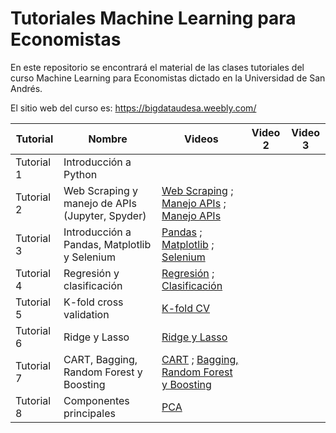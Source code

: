 # Tutoriales Machine Learning para Economistas  

En este repositorio se encontrará el material de las clases tutoriales del curso Machine Learning para Economistas dictado en la Universidad de San Andrés. 

El sitio web del curso es: https://bigdataudesa.weebly.com/


| Tutorial  | Nombre                                              | Videos                         | Video 2                         | Video 3                         |
|-----------|-----------------------------------------------------|---------------------------------|---------------------------------|---------------------------------|
| Tutorial 1 | Introducción a Python                              |           |              |      |
| Tutorial 2 | Web Scraping y manejo de APIs (Jupyter, Spyder)    | [Web Scraping](https://www.youtube.com/watch?v=IxdyTd8nad8&t=1410s) ; [Manejo APIs](https://www.youtube.com/watch?v=D11N53i3ddQ) ; [Manejo APIs](https://www.youtube.com/watch?v=D11N53i3ddQ)             |            |
| Tutorial 3 | Introducción a Pandas, Matplotlib y Selenium       | [Pandas](https://youtu.be/r7iXFq6JFdI) ; [Matplotlib](https://youtu.be/5uz3_fh1Ysk) ; [Selenium](https://youtu.be/i5BGvVQKrV8)               |                   |
| Tutorial 4 | Regresión y clasificación                         | [Regresión](https://youtu.be/y1avxorEp1s) ; [Clasificación](https://youtu.be/oJ_A-yv9GVo?si=Ujb6bL72MqFKQkvT)             |            |             |
| Tutorial 5 | K-fold cross validation                           | [K-fold CV](https://youtu.be/zBHcw22j0n4)             |       |            |
| Tutorial 6 | Ridge y Lasso                                     | [Ridge y Lasso](https://youtu.be/3JjmKnuJuMw)             |            |           |
| Tutorial 7 | CART, Bagging, Random Forest y Boosting           | [CART](https://youtu.be/zP075BULedc) ; [Bagging, Random Forest y Boosting](https://youtu.be/EpUVuUfYZVk)     |   |          |
| Tutorial 8 | Componentes principales                           | [PCA](https://youtu.be/iMwYpndHGQ0)             |        |         |
